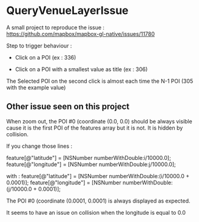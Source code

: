 # QueryVenueLayerIssue

A small project to reproduce the issue : https://github.com/mapbox/mapbox-gl-native/issues/11780

Step to trigger behaviour :

- Click on a POI (ex : 336)

- Click on a POI with a smallest value as title (ex : 306)

The Selected POI on the second click is almost each time the N-1 POI (305 with the example value)



## Other issue seen on this project

When zoom out, the POI #0 (coordinate (0.0, 0.0) should be always visible cause it is the first POI of the features array but it is not. It is hidden by collision.

If you change those lines : 

feature[@"latitude"] = [NSNumber numberWithDouble:i/10000.0];
feature[@"longitude"] = [NSNumber numberWithDouble:j/10000.0];

with : 
feature[@"latitude"] = [NSNumber numberWithDouble:(i/10000.0 + 0.0001)];
feature[@"longitude"] = [NSNumber numberWithDouble:(j/10000.0 + 0.0001)];

The POI #0 (coordinate (0.0001, 0.0001) is always displayed as expected.

It seems to have an issue on collision when the longitude is equal to 0.0

